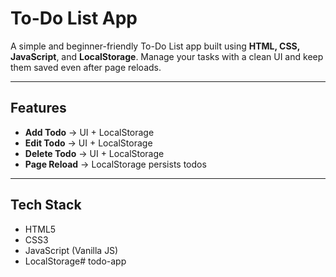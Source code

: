 # To-Do List App

A simple and beginner-friendly To-Do List app built using **HTML, CSS, JavaScript**, and **LocalStorage**. Manage your tasks with a clean UI and keep them saved even after page reloads.

---

##  Features

- **Add Todo** → UI + LocalStorage  
- **Edit Todo** → UI + LocalStorage  
- **Delete Todo** → UI + LocalStorage  
- **Page Reload** → LocalStorage persists todos

---

##  Tech Stack

- HTML5  
- CSS3  
- JavaScript (Vanilla JS)  
- LocalStorage# todo-app
